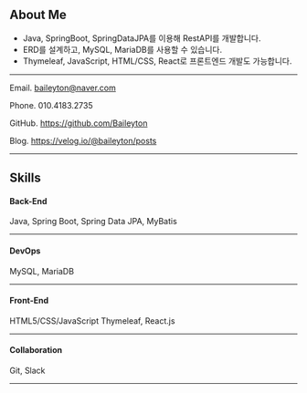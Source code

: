 <h2>About Me</h2>

- Java, SpringBoot, SpringDataJPA를 이용해 RestAPI를 개발합니다.
- ERD를 설계하고, MySQL, MariaDB를 사용할 수 있습니다.
- Thymeleaf, JavaScript, HTML/CSS, React로 프론트엔드 개발도 가능합니다.

---

Email. baileyton@naver.com

Phone. 010.4183.2735

GitHub. https://github.com/Baileyton

Blog. https://velog.io/@baileyton/posts

---
## Skills

<h4>Back-End</h4>
Java, Spring Boot, Spring Data JPA, MyBatis

---
<h4>DevOps</h4>
MySQL, MariaDB

---

<h4>Front-End</h4>
HTML5/CSS/JavaScript Thymeleaf, React.js

---

<h4>Collaboration</h4>
Git, Slack

---
